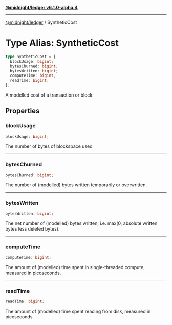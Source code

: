 [**@midnight/ledger v6.1.0-alpha.4**](../README.md)

***

[@midnight/ledger](../globals.md) / SyntheticCost

# Type Alias: SyntheticCost

```ts
type SyntheticCost = {
  blockUsage: bigint;
  bytesChurned: bigint;
  bytesWritten: bigint;
  computeTime: bigint;
  readTime: bigint;
};
```

A modelled cost of a transaction or block.

## Properties

### blockUsage

```ts
blockUsage: bigint;
```

The number of bytes of blockspace used

***

### bytesChurned

```ts
bytesChurned: bigint;
```

The number of (modelled) bytes written temporarily or overwritten.

***

### bytesWritten

```ts
bytesWritten: bigint;
```

The net number of (modelled) bytes written, i.e. max(0, absolute written bytes less deleted bytes).

***

### computeTime

```ts
computeTime: bigint;
```

The amount of (modelled) time spent in single-threaded compute, measured in picoseconds.

***

### readTime

```ts
readTime: bigint;
```

The amount of (modelled) time spent reading from disk, measured in picoseconds.
